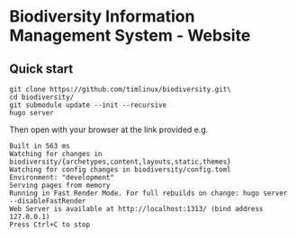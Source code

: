 # Biodiversity Information Management System - Website


## Quick start

```
git clone https://github.com/timlinux/biodiversity.git\
cd biodiversity/
git submodule update --init --recursive
hugo server
```

Then open with your browser at the link provided e.g. 

```
Built in 563 ms
Watching for changes in biodiversity/{archetypes,content,layouts,static,themes}
Watching for config changes in biodiversity/config.toml
Environment: "development"
Serving pages from memory
Running in Fast Render Mode. For full rebuilds on change: hugo server --disableFastRender
Web Server is available at http://localhost:1313/ (bind address 127.0.0.1)
Press Ctrl+C to stop
```

